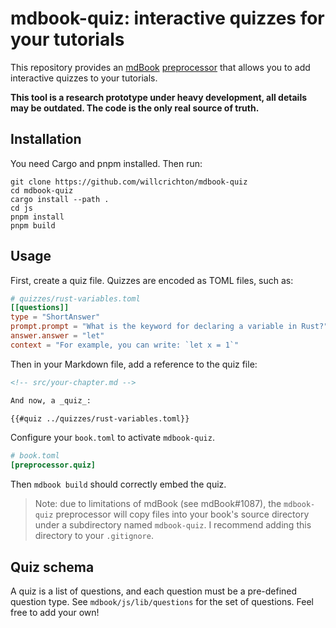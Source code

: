 # mdbook-quiz: interactive quizzes for your tutorials

This repository provides an [mdBook](https://github.com/rust-lang/mdBook) [preprocessor](https://rust-lang.github.io/mdBook/format/configuration/preprocessors.html) that allows you to add interactive quizzes to your tutorials.

**This tool is a research prototype under heavy development, all details may be outdated. The code is the only real source of truth.**

## Installation

You need Cargo and pnpm installed. Then run:

```
git clone https://github.com/willcrichton/mdbook-quiz
cd mdbook-quiz
cargo install --path .
cd js
pnpm install
pnpm build
```

## Usage

First, create a quiz file. Quizzes are encoded as TOML files, such as:

```toml
# quizzes/rust-variables.toml
[[questions]]
type = "ShortAnswer"
prompt.prompt = "What is the keyword for declaring a variable in Rust?"
answer.answer = "let"
context = "For example, you can write: `let x = 1`"
```

Then in your Markdown file, add a reference to the quiz file:

```markdown
<!-- src/your-chapter.md -->

And now, a _quiz_:

{{#quiz ../quizzes/rust-variables.toml}}
```

Configure your `book.toml` to activate `mdbook-quiz`.
```toml
# book.toml
[preprocessor.quiz]
```

Then `mdbook build` should correctly embed the quiz.

> Note: due to limitations of mdBook (see mdBook#1087), the `mdbook-quiz` preprocessor will copy files into your book's source directory under a subdirectory named `mdbook-quiz`. I recommend adding this directory to your `.gitignore`.

## Quiz schema

A quiz is a list of questions, and each question must be a pre-defined question type. See `mdbook/js/lib/questions` for the set of questions. Feel free to add your own!
